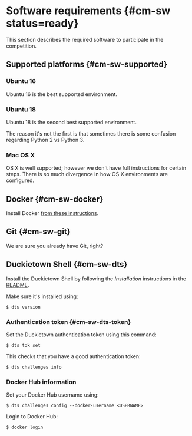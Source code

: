 # Software requirements {#cm-sw status=ready}


This section describes the required software to participate in the competition.


## Supported platforms {#cm-sw-supported}


### Ubuntu 16 

Ubuntu 16 is the best supported environment.

### Ubuntu 18

Ubuntu 18 is the second best supported environment.

The reason it's not the first is that sometimes there 
is some confusion regarding Python 2 vs Python 3.

### Mac OS X

OS X is well supported; however we don't have full instructions
for certain steps. There is so much divergence in how OS X environments are configured.



## Docker  {#cm-sw-docker}

Install Docker [from these instructions](https://docs.docker.com/install/).

## Git {#cm-sw-git}

We are sure you already have Git, right?


## Duckietown Shell {#cm-sw-dts}



Install the Duckietown Shell by following the *Installation* instructions in the [README](https://github.com/duckietown/duckietown-shell).


Make sure it's installed using:

    $ dts version
    
    
### Authentication token {#cm-sw-dts-token}

Set the Duckietown authentication token using this command:

    $ dts tok set
    
This checks that you have a good authentication token:

    $ dts challenges info


### Docker Hub information


Set your Docker Hub username using:

    $ dts challenges config --docker-username <USERNAME>

Login to Docker Hub:

    $ docker login
    
